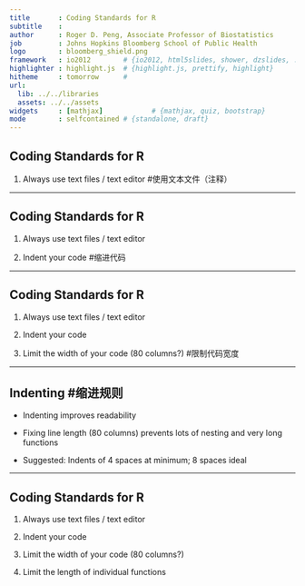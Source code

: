 ```yaml
---
title       : Coding Standards for R
subtitle    : 
author      : Roger D. Peng, Associate Professor of Biostatistics
job         : Johns Hopkins Bloomberg School of Public Health
logo        : bloomberg_shield.png
framework   : io2012        # {io2012, html5slides, shower, dzslides, ...}
highlighter : highlight.js  # {highlight.js, prettify, highlight}
hitheme     : tomorrow      # 
url:
  lib: ../../libraries
  assets: ../../assets
widgets     : [mathjax]            # {mathjax, quiz, bootstrap}
mode        : selfcontained # {standalone, draft}
---
```


## Coding Standards for R

1. Always use text files / text editor #使用文本文件（注释）

---

## Coding Standards for R

1. Always use text files / text editor

2. Indent your code  #缩进代码


---

## Coding Standards for R

1. Always use text files / text editor

2. Indent your code

3. Limit the width of your code (80 columns?) #限制代码宽度

---

## Indenting #缩进规则

* Indenting improves readability

* Fixing line length (80 columns) prevents lots of nesting and very long functions

* Suggested: Indents of 4 spaces at minimum; 8 spaces ideal 


---


## Coding Standards for R

1. Always use text files / text editor

2. Indent your code

3. Limit the width of your code (80 columns?)

4. Limit the length of individual functions

